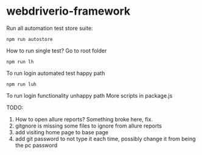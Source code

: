 # webdriverio-framework

Run all automation test store suite:
```
npm run autostore
```

How to run single test? Go to root folder
```
npm run lh
```
To run login automated test happy path

```
npm run luh
```
To run login functionality unhappy path
More scripts in package.js



TODO:
1. How to open allure reports? Something broke here, fix.
2. gitgnore is missing some files to ignore from allure reports
3. add visiting home page to base page
4. add git password to not type it each time, possibly change it from being the pc password
